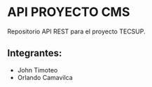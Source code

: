 # API PROYECTO CMS
Repositorio API REST para el proyecto TECSUP.
## Integrantes:
- John Timoteo
- Orlando Camavilca
